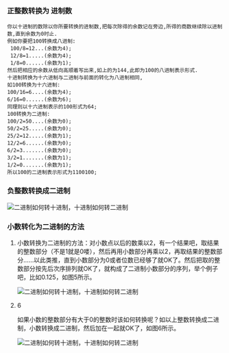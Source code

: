 ### 正整数转换为 进制数
```
你以十进制的数除以你所要转换的进制数,把每次除得的余数记在旁边,所得的商数继续除以进制数,直到余数为0时止.
例如你要把100转换成八进制:
 100/8=12...(余数为4);
 12/8=1.....(余数为4); 
 1/8=0......(余数为1); 
然后把相应的余数从低向高顺着写出来,如上的为144,此即为100的八进制表示形式. 
十进制转换为十六进制与二进制与前面的转化为八进制相同,
如100转换为十六进制: 
100/16=6....(余数为4);
6/16=0......(余数为6);
同理则以十六进制表示的100形式为64;
100转换为二进制:
100/2=50....(余数为0);
50/2=25.....(余数为0);
25/2=12.....(余数为1);
12/2=6......(余数为0);
6/2=3.......(余数为0);
3/2=1.......(余数为1);
1/2=0.......(余数为1);
所以100的二进制表示形式为1100100;
```
### 负整数转换成二进制
![二进制如何转十进制，十进制如何转二进制](https://exp-picture.cdn.bcebos.com/906dbbcadce8904832f4a744130e5f204371925f.jpg?x-bce-process=image%2Fresize%2Cm_lfit%2Cw_500%2Climit_1)

### 小数转化为二进制的方法
1.  小数转换为二进制的方法：对小数点以后的数乘以2，有一个结果吧，取结果的整数部分（不是1就是0喽），然后再用小数部分再乘以2，再取结果的整数部分……以此类推，直到小数部分为0或者位数已经够了就OK了。然后把取的整数部分按先后次序排列就OK了，就构成了二进制小数部分的序列，举个例子吧，比如0.125，如图5所示。
    
    ![二进制如何转十进制，十进制如何转二进制](https://exp-picture.cdn.bcebos.com/5e615d715fdb362080321d3aabc5260f88358d5f.jpg?x-bce-process=image%2Fresize%2Cm_lfit%2Cw_500%2Climit_1)
    
2.  6
    
    如果小数的整数部分有大于0的整数时该如何转换呢？如以上整数转换成二进制，小数转换成二进制，然后加在一起就OK了，如图6所示。
    
    ![二进制如何转十进制，十进制如何转二进制](https://exp-picture.cdn.bcebos.com/2184380f8835dd8a66d695b403013870d541875f.jpg?x-bce-process=image%2Fresize%2Cm_lfit%2Cw_500%2Climit_1)
<!--stackedit_data:
eyJoaXN0b3J5IjpbLTE4MjA2NDg1MDIsMTU5OTE5MTQ3MCwtMT
k3NjEwMTE0N119
-->